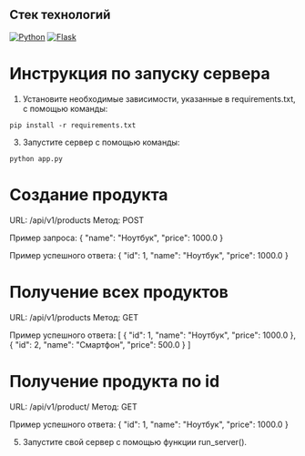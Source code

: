 ## Стек технологий 
[![Python](https://img.shields.io/badge/-Python-464646?style=flat-square&logo=Python)](https://www.python.org/)
[![Flask](https://shields-io.translate.goog/badge/-Flask-464646?style=flat)](https://flask.palletsprojects.com/en/3.0.x/)



# Инструкция по запуску сервера




1. Установите необходимые зависимости, указанные в requirements.txt, с помощью команды:
```
pip install -r requirements.txt
```


3. Запустите сервер с помощью команды:
```
python app.py
```


# Создание продукта

URL: /api/v1/products
Метод: POST

Пример запроса:
{
"name": "Ноутбук",
"price": 1000.0
}



Пример успешного ответа:
{
"id": 1,
"name": "Ноутбук",
"price": 1000.0
}


# Получение всех продуктов

URL: /api/v1/products
Метод: GET

Пример успешного ответа:
[
{
"id": 1,
"name": "Ноутбук",
"price": 1000.0
},
{
"id": 2,
"name": "Смартфон",
"price": 500.0
}
]



# Получение продукта по id

URL: /api/v1/product/<id>
Метод: GET

Пример успешного ответа:
{
"id": 1,
"name": "Ноутбук",
"price": 1000.0
}


5. Запустите свой сервер с помощью функции run_server().


